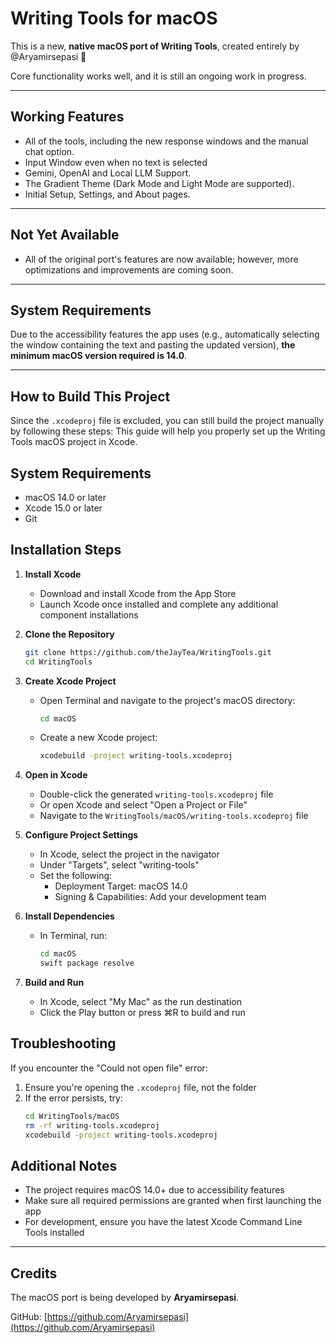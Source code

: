 # Writing Tools for macOS

This is a new, **native macOS port of Writing Tools**, created entirely by @Aryamirsepasi 🎉

Core functionality works well, and it is still an ongoing work in progress.

---

## Working Features
- All of the tools, including the new response windows and the manual chat option.
- Input Window even when no text is selected
- Gemini, OpenAI and Local LLM Support.
- The Gradient Theme (Dark Mode and Light Mode are supported).
- Initial Setup, Settings, and About pages.

---

## Not Yet Available
- All of the original port's features are now available; however, more optimizations and improvements are coming soon.

---

## System Requirements
Due to the accessibility features the app uses (e.g., automatically selecting the window containing the text and pasting the updated version), **the minimum macOS version required is 14.0**.

---

## How to Build This Project

Since the `.xcodeproj` file is excluded, you can still build the project manually by following these steps:
This guide will help you properly set up the Writing Tools macOS project in Xcode.

## System Requirements
- macOS 14.0 or later
- Xcode 15.0 or later
- Git

## Installation Steps

1. **Install Xcode**
   - Download and install Xcode from the App Store
   - Launch Xcode once installed and complete any additional component installations

2. **Clone the Repository**
   ```bash
   git clone https://github.com/theJayTea/WritingTools.git
   cd WritingTools
   ```

3. **Create Xcode Project**
   - Open Terminal and navigate to the project's macOS directory:
     ```bash
     cd macOS
     ```
   - Create a new Xcode project:
     ```bash
     xcodebuild -project writing-tools.xcodeproj
     ```

4. **Open in Xcode**
   - Double-click the generated `writing-tools.xcodeproj` file
   - Or open Xcode and select "Open a Project or File"
   - Navigate to the `WritingTools/macOS/writing-tools.xcodeproj` file

5. **Configure Project Settings**
   - In Xcode, select the project in the navigator
   - Under "Targets", select "writing-tools"
   - Set the following:
     - Deployment Target: macOS 14.0
     - Signing & Capabilities: Add your development team

6. **Install Dependencies**
   - In Terminal, run:
     ```bash
     cd macOS
     swift package resolve
     ```

7. **Build and Run**
   - In Xcode, select "My Mac" as the run destination
   - Click the Play button or press ⌘R to build and run

## Troubleshooting

If you encounter the "Could not open file" error:
1. Ensure you're opening the `.xcodeproj` file, not the folder
2. If the error persists, try:
   ```bash
   cd WritingTools/macOS
   rm -rf writing-tools.xcodeproj
   xcodebuild -project writing-tools.xcodeproj
   ```

## Additional Notes
- The project requires macOS 14.0+ due to accessibility features
- Make sure all required permissions are granted when first launching the app
- For development, ensure you have the latest Xcode Command Line Tools installed

---

## Credits

The macOS port is being developed by **Aryamirsepasi**.

GitHub: [https://github.com/Aryamirsepasi](https://github.com/Aryamirsepasi)
